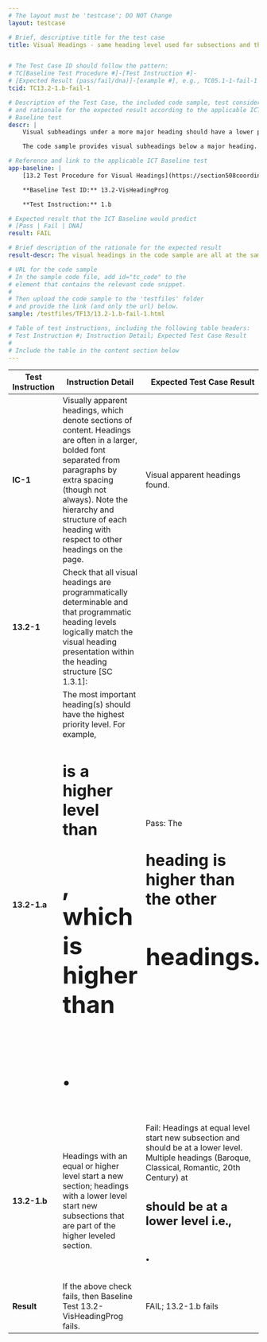 ```yaml
---
# The layout must be 'testcase'; DO NOT Change
layout: testcase

# Brief, descriptive title for the test case
title: Visual Headings - same heading level used for subsections and the major heading


# The Test Case ID should follow the pattern:
# TC[Baseline Test Procedure #]-[Test Instruction #]-
# [Expected Result (pass/fail/dna)]-[example #], e.g., TC05.1-1-fail-1
tcid: TC13.2-1.b-fail-1

# Description of the Test Case, the included code sample, test considerations,
# and rationale for the expected result according to the applicable ICT
# Baseline test
descr: |
    Visual subheadings under a more major heading should have a lower programmatic level than the more major heading.

    The code sample provides visual subheadings below a major heading. The subheadings are programmatically the same level as the major heading but should be at a lower level. A successful test should identify a FAIL against Baseline 13.2 Visual Headings.

# Reference and link to the applicable ICT Baseline test
app-baseline: |
    [13.2 Test Procedure for Visual Headings](https://section508coordinators.github.io/ICTTestingBaseline/13Structure.html#132-test-procedure-for-visual-headings)

    **Baseline Test ID:** 13.2-VisHeadingProg

    **Test Instruction:** 1.b

# Expected result that the ICT Baseline would predict
# [Pass | Fail | DNA]
result: FAIL

# Brief description of the rationale for the expected result
result-descr: The visual headings in the code sample are all at the same level, but some should be at a lower level

# URL for the code sample
# In the sample code file, add id="tc_code" to the
# element that contains the relevant code snippet.
#
# Then upload the code sample to the 'testfiles' folder
# and provide the link (and only the url) below.
sample: /testfiles/TF13/13.2-1.b-fail-1.html

# Table of test instructions, including the following table headers:
# Test Instruction #; Instruction Detail; Expected Test Case Result
#
# Include the table in the content section below
---
```

| Test Instruction | Instruction Detail | Expected Test Case Result |
|------------------|--------------------|---------------------------|
| **IC-1** | Visually apparent headings, which denote sections of content. Headings are often in a larger, bolded font separated from paragraphs by extra spacing (though not always). Note the hierarchy and structure of each heading with respect to other headings on the page. | Visual apparent headings found. |
| **13.2-1** | Check that all visual headings are programmatically determinable and that programmatic heading levels logically match the visual heading presentation within the heading structure [SC 1.3.1]: |  | 
| **13.2-1.a** | The most important heading(s) should have the highest priority level. For example, <code><h1></code> is a higher level than <code><h2></code>, which is higher than <code><h3></code>. | Pass: The <code><h1></code> heading is higher than the other <code><h2></code> headings. |
| **13.2-1.b** | Headings with an equal or higher level start a new section; headings with a lower level start new subsections that are part of the higher leveled section.  | Fail: Headings at equal level start new subsection and should be at a lower level. Multiple headings (Baroque, Classical, Romantic, 20th Century) at <code><h2></code> should be at a lower level i.e., <code><h3></code>. |
| **Result** | If the above check fails, then Baseline Test 13.2-VisHeadingProg fails. | FAIL; 13.2-1.b fails |
